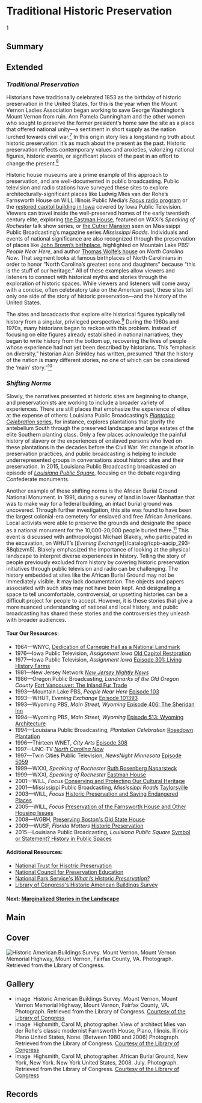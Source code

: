 # Traditional Historic Preservation
1

## Summary

## Extended
### *Traditional Preservation*
Historians have traditionally celebrated 1853 as the birthday of historic preservation in the United States, for this is the year when the Mount Vernon Ladies Association began working to save George Washington’s Mount Vernon from ruin. Ann Pamela Cunningham and the other women who sought to preserve the former president’s home saw the site as a place that offered national unity—a sentiment in short supply as the nation lurched towards civil war.[<sup>7</sup>](/exhibits/historic-preservation/notes#7) In this origin story lies a longstanding truth about historic preservation: it’s as much about the present as the past. Historic preservation reflects contemporary values and anxieties, valorizing national figures, historic events, or significant places of the past in an effort to change the present.[<sup>8</sup>](/exhibits/historic-preservation/notes#8)

Historic house museums are a prime example of this approach to preservation, and are well-documented in public broadcasting. Public television and radio stations have surveyed these sites to explore architecturally-significant places like Ludwig Mies van der Rohe’s Farnsworth House on WILL Illinois Public Media’s [*Focus* radio program](/catalog/cpb-aacip_16-v11vd6pn71) or the [restored capitol building in Iowa](/catalog/cpb-aacip_37-58bg7gk6) covered by Iowa Public Television. Viewers can travel inside the well-preserved homes of the early twentieth century elite, exploring [the Eastman House](/catalog/cpb-aacip_189-29b5mpdm), featured on WXXI’s *Speaking of Rochester* talk show series, or [the Cutrer Mansion](/catalog/cpb-aacip_60-7312jthk) seen on Mississippi Public Broadcasting’s magazine series *Mississippi Roads*. Individuals and events of national significance are also recognized through the preservation of places like [John Brown’s birthplace](/catalog/cpb-aacip_113-8605qt60), highlighted on Mountain Lake PBS’ *People Near Here*, and author [Thomas Wolfe’s house](/catalog/cpb-aacip_129-009w109g) on *North Carolina Now*. That segment looks at famous birthplaces of North Carolinians in order to honor “North Carolina’s greatest sons and daughters” because “this is the stuff of our heritage.” All of these examples allow viewers and listeners to connect with historical myths and stories through the exploration of historic spaces. While viewers and listeners will come away with a concise, often celebratory take on the American past, these sites tell only one side of the story of historic preservation—and the history of the United States.

The sites and broadcasts that explore elite historical figures typically tell history from a singular, privileged perspective.[<sup>9</sup>](/exhibits/historic-preservation/notes#9) During the 1960s and 1970s, many historians began to reckon with this problem. Instead of focusing on elite figures already established in national narratives, they began to write history from the bottom up, recovering the lives of people whose experience had not yet been described by historians. This “emphasis on diversity,” historian Alan Brinkley has written, presumed “that the history of the nation is many different stories, no one of which can be considered the ‘main’ story.”[<sup>10</sup>](/exhibits/historic-preservation/notes#10)
### *Shifting Norms*
Slowly, the narratives presented at historic sites are beginning to change, and preservationists are working to include a broader variety of experiences. There are still places that emphasize the experience of elites at the expense of others: Louisiana Public Broadcasting’s [*Plantation Celebration* series](/catalog/cpb-aacip_17-50gtjqd3), for instance, explores plantations that glorify the antebellum South through the preserved landscape and large estates of the elite Southern planting class. Only a few places acknowledge the painful history of slavery or the experiences of enslaved persons who lived on these plantations in the decades before the Civil War. Yet change is afoot in preservation practices, and public broadcasting is helping to include underrepresented groups in conversations about historic sites and their preservation. In 2015, Louisiana Public Broadcasting broadcasted an episode of [*Louisiana Public Square*](/catalog/cpb-aacip_509-5t3fx74m46), focusing on the debate regarding Confederate monuments.

Another example of these shifting norms is the African Burial Ground National Monument. In 1991, during a survey of land in lower Manhattan that was to make way for a federal building, an intact burial ground was uncovered. Through further investigation, this site was found to have been the largest colonial-era cemetery for enslaved and free African Americans. Local activists were able to preserve the grounds and designate the space as a national monument for the 10,000-20,000 people buried there.[<sup>11</sup>](/exhibits/historic-preservation/notes#11) This event is discussed with anthropologist Michael Blakely, who participated in the excavation, on WHUT’s [*Evening Exchange*](/catalog/(cpb-aacip_293-88qbzvm5). Blakely emphasized the importance of looking at the physical landscape to interpret diverse experiences in history.
Telling the story of people previously excluded from history by covering historic preservation initiatives through public television and radio can be challenging. The history embedded at sites like the African Burial Ground may not be immediately visible. It may lack documentation. The objects and papers associated with such sites may not have been kept. And designating a space to tell uncomfortable, controversial, or upsetting histories can be a difficult project for people to accept. However, it is these stories that give a more nuanced understanding of national and local history, and public broadcasting has shared these stories and the controversies they unleash with broader audiences.

#### Tour Our Resources:

- 1964—WNYC, [Dedication of Carnegie Hall as a National Landmark](/catalog/cpb-aacip_80-81jhbp32)
- 1976—Iowa Public Television, *Assignment Iowa* [Old Capitol Restoration](/catalog/cpb-aacip_37-58bg7gk6)
- 1977—Iowa Public Television, *Assignment Iowa* [Episode 301: Living History Farms](/catalog/cpb-aacip_37-0644j1mb)
- 1981—New Jersey Network [*New Jersey Nightly News*](/catalog/cpb-aacip_259-9882mz8s)
- 1986—Oregon Public Broadcasting, *Landmarks of the Old Oregon County* [Fort Vancouver: The Inland Fur Trade](/catalog/cpb-aacip_153-54kkwpvp)
- 1993—Mountain Lake PBS, *People Near Here* [Episode 103](/catalog/cpb-aacip_113-8605qt60)
- 1993—WHUT, *Evening Exchange* [Episode 101393](/catalog/cpb-aacip_293-88qbzvm5)
- 1993—Wyoming PBS, *Main Street, Wyoming* [Episode 406: The Sheridan Inn](/catalog/cpb-aacip_260-76f1vs11)
- 1994—Wyoming PBS, *Main Street, Wyoming* [Episode 513: Wyoming Architecture](/catalog/cpb-aacip_260-95j9kpxr)
- 1994—Louisiana Public Broadcasting, *Plantation Celebration* [Rosedown Plantation](/catalog/cpb-aacip_17-50gtjqd3)
- 1996—Thirteen WNET, *City Arts* [Episode 308](/catalog/cpb-aacip_75-01pg4hg3)
- 1997—UNC-TV [*North Carolina Now*](/catalog/cpb-aacip_129-009w109g)
- 1997—Twin Cities Public Television, *NewsNight Minnesota* [Episode 5059](/catalog/cpb-aacip_77-27zkj20f)
- 1999—WXXI, *Speaking of Rochester* [Ruth Rosenberg Naparsteck](/catalog/cpb-aacip_189-92t4bjtn)
- 1999—WXXI, *Speaking of Rochester* [Eastman House](/catalog/cpb-aacip_189-29b5mpdm)
- 2001—WILL, *Focus* [Conserving and Protecting Our Cultural Heritage](/catalog/cpb-aacip_16-r20rr1q35c)
- 2001—Mississippi Public Broadcasting, *Mississippi Roads* [Taylorsville](/catalog/cpb-aacip_60-7312jthk)
- 2003—WILL, *Focus* [Historic Preservation and Saving Endangered Places](/catalog/cpb-aacip_16-rb6vx06j76)
- 2005—WILL, *Focus* [Preservation of the Farnsworth House and Other Housing Issues](/catalog/cpb-aacip_16-v11vd6pn71)
- 2008—WGBH, [Preserving Boston's Old State House](/catalog/cpb-aacip_15-bn9x05xf0f)
- 2009—WUSF, *Florida Matters* [Historic Preservation](/catalog/cpb-aacip_304-354f54bk)
- 2015—Louisiana Public Broadcasting, *Louisiana Public Square* [Symbol or Statement? History in Public Spaces](/catalog/cpb-aacip_509-5t3fx74m46)

#### Additional Resources:

- [National Trust for Hisotric Preservation](https://savingplaces.org/)
- [National Council for Preservation Education](http://www.ncpe.us/)
- [National Park Service's *What Is Historic Preservation?*](https://www.nps.gov/subjects/historicpreservation/what-is-historic-preservation.htm)
- [Library of Congress's Historic American Buildings Survey](http://www.loc.gov/pictures/collection/hh/)

#### Next: [Marginalized Stories in the Landscape](/exhibits/historic-preservation/marginalized-perspectives)

## Main

## Cover

  <img title="Cover Image" alt="Historic American Buildings Survey. Mount Vernon, Mount Vernon Memorial Highway, Mount Vernon, Fairfax County, VA. Photograph. Retrieved from the Library of Congress." src="https://s3.amazonaws.com/americanarchive.org/exhibits/mountvernon_sm.png">

## Gallery

  - <a class="type">image</a>
    <img alt="" src="https://s3.amazonaws.com/americanarchive.org/exhibits/mountvernon_sm.png">
    <a class="caption-text">Historic American Buildings Survey. Mount Vernon, Mount Vernon Memorial Highway, Mount Vernon, Fairfax County, VA. Photograph. Retrieved from the Library of Congress.</a>
    <a class="credit-link" href="http://www.loc.gov">Courtesy of the Library of Congress</a>
  - <a class="type">image</a>
    <img alt="" src="https://s3.amazonaws.com/americanarchive.org/exhibits/farnsworthcolor.jpg">
    <a class="caption-text">Highsmith, Carol M, photographer. View of architect Mies van der Rohe's classic modernist Farnsworth House, Plano, Illinois. Illinois Plano United States, None. [Between 1980 and 2006] Photograph. Retrieved from the Library of Congress.</a>
    <a class="credit-link" href="http://www.loc.gov">Courtesy of the Library of Congress</a>
  - <a class="type">image</a>
    <img alt="" src="https://s3.amazonaws.com/americanarchive.org/exhibits/burialground_sm.png">
    <a class="caption-text">Highsmith, Carol M, photographer. African Burial Ground, New York, New York. New York United States, 2008. July. Photograph. Retrieved from the Library of Congress.</a>
    <a class="credit-link" href="http://www.loc.gov">Courtesy of the Library of Congress</a>

## Records
